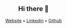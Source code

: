 <h2 align="center">Hi there 👋</h2>

<p align="center">
  <a href="http://mdshohed.me/" target="_black">Website</a> •
  <a href="https://www.linkedin.com/in/mdshohed/" target="_black">Linkedin</a> •
  <a href="https://github.com/mdshohed" target="_black">Github</a>
</p>

<!--
**mdshohed/mdshohed** is a ✨ _special_ ✨ repository because its `README.md` (this file) appears on your GitHub profile.

Here are some ideas to get you started:

- 🔭 I’m currently working on ...
- 🌱 I’m currently learning ...
- 👯 I’m looking to collaborate on ...
- 🤔 I’m looking for help with ...
- 💬 Ask me about ...
- 📫 How to reach me: ...
- 😄 Pronouns: ...
- ⚡ Fun fact: ..
  -->
